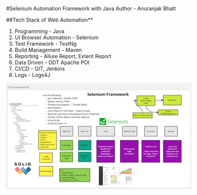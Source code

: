#Selenium Automation Framework with Java
Author - Anuranjak Bhatt

##Tech Stack of Web Automation**
1. Programming - Java
2. UI Browser Automation - Selenium
3. Test Framework - TestNg
4. Build Management - Maven
5. Reporting - Allure Report, Extent Report
6. Data Driven - DDT Apache POI
7. CI/CD - GIT, Jenkins
8. Logs - Logs4J

![img.png](img.png)
